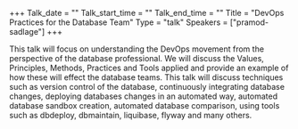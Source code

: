 +++
Talk_date = ""
Talk_start_time = ""
Talk_end_time = ""
Title = "DevOps Practices for the Database Team"
Type = "talk"
Speakers = ["pramod-sadlage"]
+++

This talk will focus on understanding the DevOps movement from the perspective of the database professional. We will discuss the Values, Principles, Methods, Practices and Tools applied and provide an example of how these will effect the database teams. This talk will discuss techniques such as version control of the database, continuously integrating database changes, deploying databases changes in an automated way, automated database sandbox creation, automated database comparison, using tools such as dbdeploy, dbmaintain, liquibase, flyway and many others.
